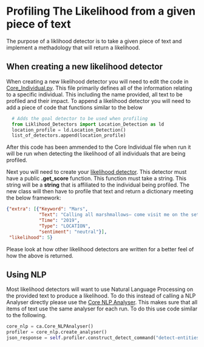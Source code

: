 # Profiling The Likelihood from a given piece of text
The purpose of a liklihood detector is to take a given piece of text and implement a methadology that will return a likelihood. 

## When creating a new likelihood detector
When creating a new likelihood detector you will need to edit the code in [Core_Individual.py](https://github.com/user1342/Hunch/blob/master/Core_Individual.py). This file primarily defines all of the information relating to a specific individual. This including the name provided, all text to be profiled and their impact. 
To append a likelihood detector you will need to add a piece of code that functions similar to the below

```python
  # Adds the goal detector to be used when profiling
  from Liklihood_Detectors import Location_Detection as ld
  location_profile = ld.Location_Detection()
  list_of_detectors.append(location_profile)
```

After this code has been ammended to the Core Individual file when run it will be run when detecting the likelihood of all individuals that are being profiled.


Next you will need to create your  [likelihood detector](https://github.com/user1342/Hunch/tree/master/Liklihood_Detectors). This detector must have a public **.get_score** function. This function must take a string. This string will be a **string** that is affiliated to the individual being profiled. The new class will then have to profile that text and return a dictionary meeting the below framework:

```json
{"extra": [{"Keyword": "Mars",
            "Text": "Calling all marshmallows— come visit me on the set of Veronica Mars and get an inside look into Mars...",
            "Time": "2019",
            "Type": "LOCATION",
            "sentiment": "neutral"}],
 "likelihood": 5}
 ```
 
 Please look at how other likelihood detectors are written for a better feel of how the above is returned. 

 ## Using NLP
 Most likelihood detectors will want to use Natural Language Processing on the provided text to produce a likelihood. To do this instead of calling a NLP Analyser directly please use the [Core NLP Analyser]( https://github.com/user1342/Hunch/blob/master/Core_NLPAnalyser.py). This makes sure that all items of text use the same analyser for each run. To do this use code similar to the following.
 
 ```python
core_nlp = ca.Core_NLPAnalyser()
profiler = core_nlp.create_analyser()
json_response = self.profiler.construct_detect_command("detect-entities", self.text_to_profile)
```
